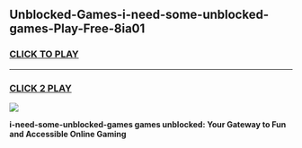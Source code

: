 
## Unblocked-Games-i-need-some-unblocked-games-Play-Free-8ia01
<h3>
<a href="https://premium76.site?title=i-need-some-unblocked-games&ref=10A">CLICK TO PLAY</a></h3>
<hr>

<h3>
<a href="https://premium76.site?title=i-need-some-unblocked-games&ref=10A">CLICK 2 PLAY</a>
  
</h3>

<a href="https://premium76.site?title=i-need-some-unblocked-games&ref=10A"><img src="https://clearcache.store/games.png"></a>


**i-need-some-unblocked-games games unblocked: Your Gateway to Fun and Accessible Online Gaming**
